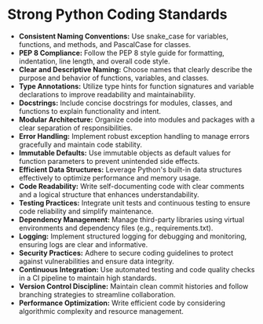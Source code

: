# Strong Python Coding Standards

- **Consistent Naming Conventions:** Use snake_case for variables, functions, and methods, and PascalCase for classes.
- **PEP 8 Compliance:** Follow the PEP 8 style guide for formatting, indentation, line length, and overall code style.
- **Clear and Descriptive Naming:** Choose names that clearly describe the purpose and behavior of functions, variables, and classes.
- **Type Annotations:** Utilize type hints for function signatures and variable declarations to improve readability and maintainability.
- **Docstrings:** Include concise docstrings for modules, classes, and functions to explain functionality and intent.
- **Modular Architecture:** Organize code into modules and packages with a clear separation of responsibilities.
- **Error Handling:** Implement robust exception handling to manage errors gracefully and maintain code stability.
- **Immutable Defaults:** Use immutable objects as default values for function parameters to prevent unintended side effects.
- **Efficient Data Structures:** Leverage Python's built-in data structures effectively to optimize performance and memory usage.
- **Code Readability:** Write self-documenting code with clear comments and a logical structure that enhances understandability.
- **Testing Practices:** Integrate unit tests and continuous testing to ensure code reliability and simplify maintenance.
- **Dependency Management:** Manage third-party libraries using virtual environments and dependency files (e.g., requirements.txt).
- **Logging:** Implement structured logging for debugging and monitoring, ensuring logs are clear and informative.
- **Security Practices:** Adhere to secure coding guidelines to protect against vulnerabilities and ensure data integrity.
- **Continuous Integration:** Use automated testing and code quality checks in a CI pipeline to maintain high standards.
- **Version Control Discipline:** Maintain clean commit histories and follow branching strategies to streamline collaboration.
- **Performance Optimization:** Write efficient code by considering algorithmic complexity and resource management.